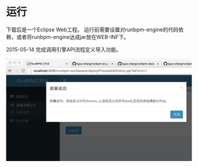 # 运行

下载后是一个Eclipse Web工程。
运行前需要设置对runbpm-engine的代码依赖，或者将runbpm-engine达成jar放在WEB-INF下。

2015-05-14 完成调用引擎API流程定义导入功能。


![demo application screenshot](https://github.com/liguo-zhang/runbpm-workspace/blob/master/docs/screenshot-workspace.png)